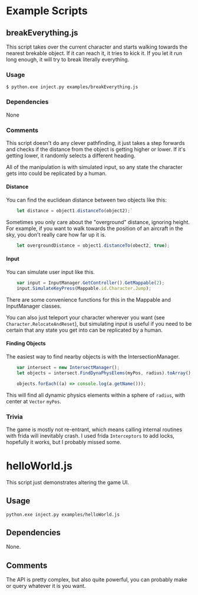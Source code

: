 # Example Scripts

## breakEverything.js

This script takes over the current character and starts walking towards the
nearest brekable object. If it can reach it, it tries to kick it. If you let
it run long enough, it will try to break literally everything.

### Usage

`$ python.exe inject.py examples/breakEverything.js`

### Dependencies

None

### Comments

This script doesn't do any clever pathfinding, it just takes a step forwards
and checks if the distance from the object is getting higher or lower. If it's
getting lower, it randomly selects a different heading.

All of the manipulation is with simulated input, so any state the character gets
into could be replicated by a human.

#### Distance

You can find the euclidean distance between two objects like this:

```javascript
    let distance = object1.distanceTo(object2);`
```

Sometimes you only care about the "overground" distance, ignoring height. For
example, if you want to walk towards the position of an aircraft in the sky, you
don't really care how far up it is.

```javascript
    let overgroundDistance = object1.distanceTo(obect2, true);
```

#### Input

You can simulate user input like this.

```javascript
    var input = InputManager.GetController().GetMappable(2);
    input.SimulateKeyPress(Mappable.id.Character.Jump);
```

There are some convenience functions for this in the Mappable and InputManager
classes.

You can also just teleport your character wherever you want (see
`Character.RelocateAndReset`), but simulating input is useful if you need to be
certain that any state you get into can be replicated by a human.

#### Finding Objects

The easiest way to find nearby objects is with the IntersectionManager.

```javascript
    var intersect = new IntersectManager();
    let objects = intersect.FindDynaPhysElems(myPos, radius).toArray();

    objects.forEach((a) => console.log(a.getName()));
```

This will find all dynamic physics elements within a sphere of `radius`, with
center at `Vector` `myPos`.

### Trivia

The game is mostly not re-entrant, which means calling internal routines with
frida will inevitably crash. I used frida `Interceptors` to add locks,
hopefully it works, but I probably missed some.


# helloWorld.js

This script just demonstrates altering the game UI.

## Usage

`python.exe inject.py examples/helloWorld.js`

## Dependencies

None.

## Comments

The API is pretty complex, but also quite powerful, you can probably make
or query whatever it is you want.


